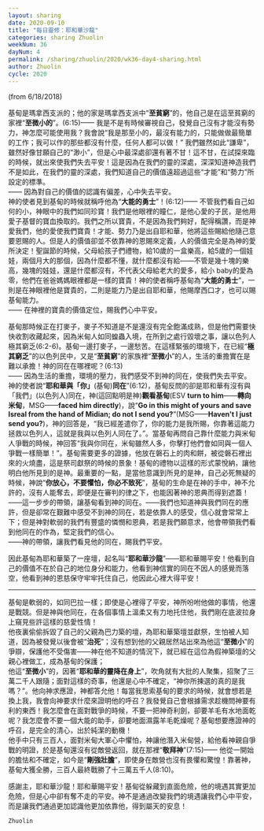 ```yaml
---
layout: sharing
date: 2020-09-10
title: "每日靈修：耶和華沙龍"
categories: sharing Zhuolin
weekNum: 36
dayNum: 4
permalink: /sharing/zhuolin/2020/wk36-day4-sharing.html
author: Zhuolin
cycle: 2020
---
```

(from 6/18/2018)  

基甸是瑪拿西支派的；他的家是瑪拿西支派中“**至貧窮**”的，他自己是在這至貧窮的家裡“**至微小的**”。(6:15)—— 我是不是有時候審視自己，發覺自己沒有才能沒有勢力，神怎麼可能使用我？我會說“我是那至小的，最沒有能力的，只能做做最簡單的工作；我可以作的那些都沒有什麼，任何人都可以做！” 我們雖然如此“謙卑”，雖然好像甘願自己的“渺小”，但是心中最深處卻還有著不甘！這不甘，在試探來臨的時候，就出來使我們失去平安！這是因為在我們的靈的深處，深深知道神造我們不是如此，在我們的靈的深處，我們知道自己的價值遠超過這些“才能”和“勢力”所設定的標準。  
—— 因為對自己的價值的認識有偏差，心中失去平安。  
神的使者見到基甸的時候就稱呼他為“**大能的勇士**”！(6:12)—— 不管我們看自己如何的小，神眼中的我們如同珍寶！我們是他眼裡的瞳仁，是他心愛的子民，是他用愛子基督的寶血換取的。我們之所以寶貴，不是因為我們夠好，配得稱讚，而是神愛我們，他的愛使我們寶貴！才能、勢力乃是出自耶和華，他將這些賜給他隨己意要恩賜的人。但是人的價值卻並不依靠神的恩賜來定義，人的價值完全是為神的愛所決定！聖誕節的時候，父母給孩子們禮物，給10歲的一盒樂高，給5歲的一個娃娃，兩個月大的那個，因為什麼都不懂，就什麼都沒有給——不管是幾十塊的樂高，幾塊的娃娃，還是什麼都沒有，不代表父母給老大的愛多，給小 baby的愛為零，他們在爸爸媽媽眼裡都是一樣的寶貴！神的使者稱呼基甸為“**大能的勇士**”，一則是在神眼裡他是寶貴的，二則是能力乃是出自耶和華，他賜摩西口才，也可以賜基甸能力。  
—— 在神裡的寶貴的價值定位，賜我們心中平安。  

基甸那時候正在打麥子，麥子不知道是不是還沒有完全飽滿成熟，但是他們需要快快收割收藏起來，因為米甸人如同蝗蟲入境，在所到之處行毀壞之事，讓以色列人極其窮乏(6:2-6)。基甸一邊打麥子，一邊愁苦。在這樣緊張的環境下，在已經“**極其窮乏**”的以色列民中，又是“**至貧窮**”的家族裡“**至微小**”的人，生活的重擔實在是難以承擔！神的同在在哪裡呢？(6:13)  
—— 因為生活的重擔，環境的壓力，我們感受不到神的同在，使我們失去平安。  
神的使者說“**耶和華與「你」**(基甸)**同在**”(6:12)，基甸反問的卻是耶和華有沒有與「我們」(以色列人)同在，神(這回點明是神)**觀看基甸**(ESV **turn to him**——**轉向米甸**，MSG——**faced him directly**)，說“**Go in this might of yours and save Isreal from the hand of Midian; do not I send you?**”(MSG——**Haven't I just send you?**)，神的回答是，“我已經差遣你了，你的能力是我所賜，你靠著這能力拯救以色列人，這就是我與以色列人同在了。”。當基甸再問自己靠什麼能力與米甸人爭戰的時候，神回答“我與你同在，米甸雖然人多，你擊打他們會如同與一個人爭戰一樣簡單！”。基甸需要更多的證據，他放在磐石上的肉和餅，被從磐石裡出來的火燒盡，這是祭司獻祭的時候的景象！基甸的禮物以這樣的形式蒙悅納，讓他明白他所見到的是神。最重要的一點，是當他意識到所見的是神，自己必死無疑的時候，神說“**你放心，不要懼怕，你必不致死**”，基甸的生命是在神的手中，神不允許的，沒有人能奪去，即便是在審判的律之下，也能因著神的恩典而得到遮蓋！——這一步步的帶領，讓基甸看到神的同在。——我們也知道神與我們同在的應許，但是卻常在艱難中感受不到神的同在，若是依靠人的感受，信心就會常常上下；但是神對軟弱的我們有豐盛的憐憫和恩典，若是我們願意求，他會帶領我們看到他同在的作為，堅定我們的信心。  
——神的帶領，讓我們看見他的同在，賜我們平安。  

因此基甸為耶和華築了一座壇，起名叫“**耶和華沙龍**”——耶和華賜平安！他看到自己的價值不在於自己的地位身分和能力，他看到神信實的同在不因人的感覺而落空，他看到神的恩慈保守牢牢托住自己，他因此心裡大得平安！  

****    
基甸是軟弱的，如同巴拉一樣；即使是心裡得了平安，神所吩咐他做的事情，他還是戰競。但是神與他同在，在各個事情上溫柔又有力地托住他，我們剛在底波拉身上窺見些許這樣的慈愛性情！  
他夜裏偷偷拆毀了自己的父親為巴力築的壇，為耶和華築壇並獻祭，生怕被人知道，因為被發覺以後會被“**治死**”；沒有想到他的父親居然站出來為他這“**至微小**”的爭辯，保護他不受傷害——神在他不知道的情況下，就已經在這位為假神築壇的父親心裡做工，成為基甸的保護；  
他這“**至微小**”的，因著“**耶和華的靈降在身上**”，吹角就有大批的人聚集，招聚了三萬二千人跟隨；面對這樣的奇事，他還是心中不確定，“神你所揀選的真的是我嗎？”。他向神求應證，神都答允他！每當我思索基甸的要求的時候，就會想若是換上我，我會向神要求什麼來證明他的呼召？我發覺自己會根據需求趁機問神要有利的東西！我怎麼會在面對戰爭的時候，不要一把神奇利劍，卻要羊毛有水地面乾呢？我怎麼會不要一個大能的助手，卻要地面濕露羊毛乾燥呢？基甸想要應證神的呼召，是完全的清心，出於純潔的動機！  
他手中只有三百人，面對米甸大軍心中懼怕，神讓他潛入米甸營，給他看神親自爭戰的明證，於是基甸還沒有從敵營返回，就在那裡“**敬拜神**”(7:15)—— 他從一開始的膽怯和不確定，如今是“**剛強壯膽**”，即使身在敵營也沒有畏懼和驚惶！靠著神，基甸大獲全勝，三百人最終戰勝了十三萬五千人(8:10)。  

感謝主，耶和華沙龍！耶和華賜平安！基甸從躲藏到直面危險，他的境遇其實更加危險，但是心中卻有奪不走的平安。神不是通過改變我們的境遇讓我們心中平安，而是讓我們通過更加認識他更加依靠他，得到屬天的安息！  

`Zhuolin`  
